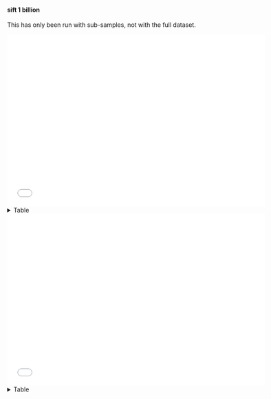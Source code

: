 #### sift 1 billion

This has only been run with sub-samples, not with the full dataset.

<iframe width="600" height="400" style="border: 0" src="..\..\..\_static\indexers_benchmark_plots\sift50m-10.html"></iframe>

<details>
<summary>Table</summary>
    
| name   | config                                                                                   |   time_search |   precision |   recall |
|:-------|:-----------------------------------------------------------------------------------------|--------------:|------------:|---------:|
| Hnsw   | `{'max_connection': 16, 'ef_construction': 200, 'ef_query': 50, 'metric': 'euclidean'}`  |        95.291 |       0.971 |    0.971 |
| Hnsw   | `{'max_connection': 16, 'ef_construction': 400, 'ef_query': 50, 'metric': 'euclidean'}`  |        97.240 |       0.972 |    0.972 |
| Hnsw   | `{'max_connection': 16, 'ef_construction': 400, 'ef_query': 100, 'metric': 'euclidean'}` |        97.672 |       0.972 |    0.972 |
| Hnsw   | `{'max_connection': 48, 'ef_construction': 200, 'ef_query': 50, 'metric': 'euclidean'}`  |       100.603 |       0.992 |    0.992 |
| Hnsw   | `{'max_connection': 64, 'ef_construction': 400, 'ef_query': 100, 'metric': 'euclidean'}` |       105.235 |       0.995 |    0.995 |
| Faiss  | `{'index_key': 'IVF512,Flat', 'nprobe': 16, 'metric': 'euclidean'}`                      |      1156.892 |       0.966 |    0.966 |
| Faiss  | `{'index_key': 'IVF128,PQ64', 'nprobe': 16, 'metric': 'euclidean'}`                      |      1359.404 |       0.936 |    0.936 |
| Faiss  | `{'index_key': 'IVF256,Flat', 'nprobe': 16, 'metric': 'euclidean'}`                      |      1638.537 |       0.983 |    0.983 |
| Faiss  | `{'index_key': 'IVF128,Flat', 'nprobe': 16, 'metric': 'euclidean'}`                      |      2323.912 |       0.994 |    0.994 |
| Faiss  | `{'index_key': 'IVF128,SQ8', 'nprobe': 16, 'metric': 'euclidean'}`                       |      3543.806 |       0.990 |    0.990 |
| Faiss  | `{'index_key': 'IVF64,Flat', 'nprobe': 16, 'metric': 'euclidean'}`                       |      3866.858 |       0.998 |    0.998 |
| Faiss  | `{'index_key': 'IVF32,Flat', 'nprobe': 16, 'metric': 'euclidean'}`                       |      6918.610 |       1.000 |    1.000 |
</details>

<iframe width="600" height="400" style="border: 0" src="..\..\..\_static\indexers_benchmark_plots\sift50m-20.html"></iframe>

<details>
<summary>Table</summary>
    
| name   | config                                                                                  |   time_search |   precision |   recall |
|:-------|:----------------------------------------------------------------------------------------|--------------:|------------:|---------:|
| Hnsw   | `{'max_connection': 16, 'ef_construction': 200, 'ef_query': 50, 'metric': 'euclidean'}` |        95.436 |       0.927 |    0.927 |
| Hnsw   | `{'max_connection': 48, 'ef_construction': 200, 'ef_query': 50, 'metric': 'euclidean'}` |        99.769 |       0.976 |    0.976 |
| Faiss  | `{'index_key': 'IVF128,PQ64', 'nprobe': 16, 'metric': 'euclidean'}`                     |      2745.310 |       0.908 |    0.908 |
| Faiss  | `{'index_key': 'IVF128,SQ8', 'nprobe': 16, 'metric': 'euclidean'}`                      |      6902.018 |       0.988 |    0.988 |
</details>
